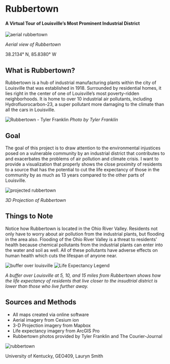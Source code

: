 # Rubbertown
#### A Virtual Tour of Louisville’s Most Prominent Industrial District

![aerial rubbertown](https://user-images.githubusercontent.com/78566021/167225300-f1df418d-ffb4-43a7-96c2-a5f6b325869f.png)

*Aerial view of Rubbertown*

38.2134° N, 85.8380° W

## What is Rubbertown?
Rubbertown is a hub of industrial manufacturing plants within the city of Louisville that was established in 1918. Surrounded by residential homes, it lies right in the center of one of Louisville’s most poverty-ridden neighborhoods. It is home to over 10 industrial air pollutants, including Hydrofluorocarbon-23, a super pollutant more damaging to the climate than all the cars in Louisville.

![Rubbertown - Tyler Franklin](https://user-images.githubusercontent.com/78566021/167227166-0090a333-1add-4791-89dd-ba52e43d385b.jpg)
*Photo by Tyler Franklin*

## Goal
The goal of this project is to draw attention to the environmental injustices posed on a vulnerable community by an industrial district that contributes to and exacerbates the problems of air pollution and climate crisis. I want to provide a visualization that properly shows the close proximity of residents to a source that has the potential to cut the life expectancy of those in the community by as much as 13 years compared to the other parts of Louisville. 



![projected rubbertown](https://user-images.githubusercontent.com/78566021/167225534-0279d641-937e-4808-bc79-7d13868b5e95.jpg)

*3D Projection of Rubbertown*

## Things to Note
Notice how Rubbertown is located in the Ohio River Valley. Residents not only have to worry about air pollution from the industrial plants, but flooding in the area also. Flooding of the Ohio River Valley is a threat to residents' health because chemical pollutants from the industrial plants can enter into the water and soil as well. All of these pollutants have adverse effects on human health which cuts the lifespan of anyone near.

![buffer over louisville](https://user-images.githubusercontent.com/78566021/167226357-49ab142d-9dab-40a1-828d-e4e8e226d0a2.jpg)
![Life Expectancy Legend](https://user-images.githubusercontent.com/78566021/167226369-f4339cea-e579-40e0-8a95-6eeac6c48118.jpg)

*A buffer over Louisville at 5, 10, and 15 miles from Rubbertown shows how the life expectancy of residents that live closer to the insudtrial district is lower than those who live further away.*

## Sources and Methods
* All maps created via online software
* Aerial imagery from Cesium ion
* 3-D Projection imagery from Mapbox
* Life expectancy imagery from ArcGIS Pro
* Rubbertown photos provided by Tyler Franklin and The Courier-Journal


![rubbertown](https://user-images.githubusercontent.com/78566021/167226936-bf5d98a6-b104-40e2-80b3-d68b715d326a.png)



University of Kentucky, GEO409, Lauryn Smith
